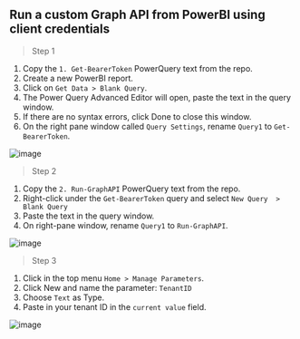 ## Run a custom Graph API from PowerBI using client credentials

> Step 1
1. Copy the `1. Get-BearerToken` PowerQuery text from the repo.
2. Create a new PowerBI report.
3. Click on `Get Data > Blank Query`.
4. The Power Query Advanced Editor will open, paste the text in the query window.
5. If there are no syntax errors, click Done to close this window.
6. On the right pane window called `Query Settings`, rename `Query1` to `Get-BearerToken`.

![image](https://github.com/user-attachments/assets/52d03164-79cd-4d3e-a23f-a465ce83ddfa)

   
> Step 2
1. Copy the `2. Run-GraphAPI` PowerQuery text from the repo.
2. Right-click under the `Get-BearerToken` query and select `New Query  > Blank Query`
3. Paste the text in the query window.
4. On right-pane window, rename `Query1` to `Run-GraphAPI`.

![image](https://github.com/user-attachments/assets/a41c14b9-863c-45ff-aa6c-74cf86154c00)


> Step 3
1. Click in the top menu `Home > Manage Parameters`.
2. Click New and name the parameter: `TenantID`
3. Choose `Text` as Type.
4. Paste in your tenant ID in the `current value` field.


![image](https://github.com/user-attachments/assets/e98196ec-8bf1-485c-b74a-00f18d9792e1)
